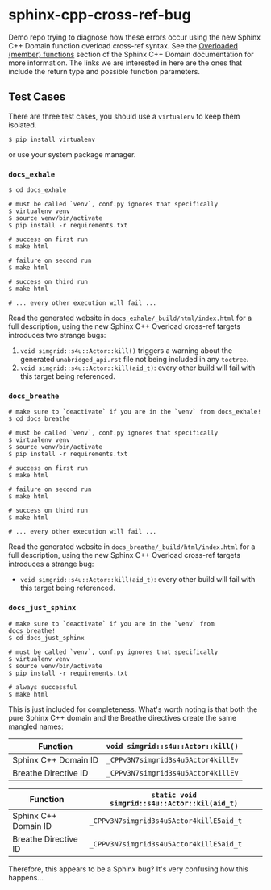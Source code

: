 # sphinx-cpp-cross-ref-bug

Demo repo trying to diagnose how these errors occur using the new Sphinx C++ Domain
function overload cross-ref syntax.  See the
[Overloaded (member) functions](http://www.sphinx-doc.org/en/master/usage/restructuredtext/domains.html#overloaded-member-functions)
section of the Sphinx C++ Domain documentation for more information.  The links we are
interested in here are the ones that include the return type and possible function
parameters.

## Test Cases

There are three test cases, you should use a `virtualenv` to keep them isolated.

```console
$ pip install virtualenv
```

or use your system package manager.

### `docs_exhale`

```console
$ cd docs_exhale

# must be called `venv`, conf.py ignores that specifically
$ virtualenv venv
$ source venv/bin/activate
$ pip install -r requirements.txt

# success on first run
$ make html

# failure on second run
$ make html

# success on third run
$ make html

# ... every other execution will fail ...
```

Read the generated website in `docs_exhale/_build/html/index.html` for a full
description, using the new Sphinx C++ Overload cross-ref targets introduces two
strange bugs:

1. `void simgrid::s4u::Actor::kill()` triggers a warning about the generated
   `unabridged_api.rst` file not being included in any `toctree`.
2. `void simgrid::s4u::Actor::kill(aid_t)`: every other build will fail with this
   target being referenced.

### `docs_breathe`

```console
# make sure to `deactivate` if you are in the `venv` from docs_exhale!
$ cd docs_breathe

# must be called `venv`, conf.py ignores that specifically
$ virtualenv venv
$ source venv/bin/activate
$ pip install -r requirements.txt

# success on first run
$ make html

# failure on second run
$ make html

# success on third run
$ make html

# ... every other execution will fail ...
```

Read the generated website in `docs_breathe/_build/html/index.html` for a full
description, using the new Sphinx C++ Overload cross-ref targets introduces
a strange bug:

- `void simgrid::s4u::Actor::kill(aid_t)`: every other build will fail with this
  target being referenced.

### `docs_just_sphinx`

```console
# make sure to `deactivate` if you are in the `venv` from docs_breathe!
$ cd docs_just_sphinx

# must be called `venv`, conf.py ignores that specifically
$ virtualenv venv
$ source venv/bin/activate
$ pip install -r requirements.txt

# always successful
$ make html
```

This is just included for completeness.  What's worth noting is that both the pure
Sphinx C++ domain and the Breathe directives create the same mangled names:


| Function             | `void simgrid::s4u::Actor::kill()`      |
|----------------------|-----------------------------------------|
| Sphinx C++ Domain ID | `_CPPv3N7simgrid3s4u5Actor4killEv`      |
| Breathe Directive ID | `_CPPv3N7simgrid3s4u5Actor4killEv`      |


| Function             | `static void simgrid::s4u::Actor::kil(aid_t)` |
|----------------------|-----------------------------------------------|
| Sphinx C++ Domain ID | `_CPPv3N7simgrid3s4u5Actor4killE5aid_t`       |
| Breathe Directive ID | `_CPPv3N7simgrid3s4u5Actor4killE5aid_t`       |

Therefore, this appears to be a Sphinx bug?  It's very confusing how this happens...
